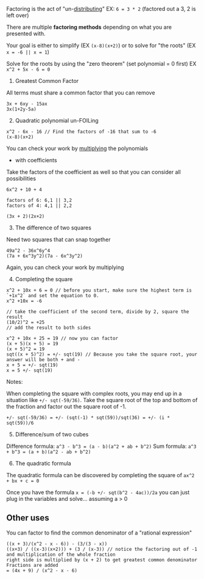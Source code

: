 Factoring is the act of "un-[distributing](./operations.md)" EX: `6 = 3 * 2` (factored out a 3, 2 is left over)

There are multiple **factoring methods** depending on what you are presented with.

Your goal is either to simplify (EX `(x-8)(x+2)`) or to solve for "the roots" (EX `x = -6 || x = 1`)

Solve for the roots by using the "zero theorem" (set polynomial = 0 first) EX `x^2 + 5x - 6 = 0`

1. Greatest Common Factor

All terms must share a common factor that you can remove

```
3x + 6xy - 15ax
3x(1+2y-5a)
```

2. Quadratic polynomial un-FOILing

```
x^2 - 6x - 16 // Find the factors of -16 that sum to -6
(x-8)(x+2)
```

You can check your work by [multiplying](./polynomials.md) the polynomials

- with coefficients

Take the factors of the coefficient as well so that you can consider all
possibilities

```
6x^2 + 10 + 4

factors of 6: 6,1 || 3,2
factors of 4: 4,1 || 2,2

(3x + 2)(2x+2)
```

3. The difference of two squares

Need two squares that can snap together

```
49a^2 - 36x^6y^4
(7a + 6x^3y^2)(7a - 6x^3y^2)
```

Again, you can check your work by multiplying

4. Completing the square

```
x^2 + 10x + 6 = 0 // before you start, make sure the highest term is `+1x^2` and set the equation to 0.
x^2 +10x = -6

// take the coefficient of the second term, divide by 2, square the result
(10/2)^2 = +25
// add the result to both sides

x^2 + 10x + 25 = 19 // now you can factor
(x + 5)(x + 5) = 19
(x + 5)^2 = 19
sqt((x + 5)^2) = +/- sqt(19) // Because you take the square root, your answer will be both + and -
x + 5 = +/- sqt(19)
x = 5 +/- sqt(19)
```

Notes:

When completing the square with complex roots, you may end up in a situation like `+/- sqt(-59/36)`. Take the square root of the top and bottom of the fraction and factor out the square root of -1.

`+/- sqt(-59/36) = +/- (sqt(-1) * sqt(59))/sqt(36) = +/- (i * sqt(59))/6`

5. Difference/sum of two cubes

Difference formula: `a^3 - b^3 = (a - b)(a^2 + ab + b^2)`
Sum formula: `a^3 + b^3 = (a + b)(a^2 - ab + b^2)`

6. The quadratic formula

The quadratic formula can be discovered by completing the square of `ax^2 + bx + c = 0`

Once you have the formula `x = (-b +/- sqt(b^2 - 4ac))/2a` you can just plug in the variables and solve... assuming a > 0

## Other uses

You can factor to find the common denominator of a "rational expression"

```
((x + 3)/(x^2 - x - 6)) - (3/(3 - x))
((x+3) / ((x-3)(x+2))) + (3 / (x-3)) // notice the factoring out of -1 and multiplication of the whole fraction
right side is multiplied by (x + 2) to get greatest common denominator
Fractions are added
= (4x + 9) / (x^2 - x - 6)
```
